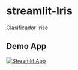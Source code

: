# streamlit-Iris

Clasificador Irisa

## Demo App

[![Streamlit App](https://static.streamlit.io/badges/streamlit_badge_black_white.svg)](https://app-iris-ms2z0h3otyd.streamlit.app//)
